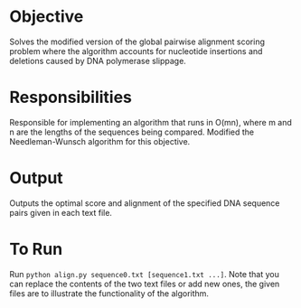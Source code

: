 # Objective
Solves the modified version of the global pairwise alignment scoring problem where the algorithm accounts for nucleotide insertions and deletions caused by DNA polymerase slippage.

# Responsibilities
Responsible for implementing an algorithm that runs in O(mn), where m and n are the lengths of the sequences being compared. Modified the Needleman-Wunsch algorithm for this objective.

# Output
Outputs the optimal score and alignment of the specified DNA sequence pairs given in each text file.

# To Run
Run ```python align.py sequence0.txt [sequence1.txt ...]```. Note that you can replace the contents of the two text files or add new ones, the given files are to illustrate the functionality of the algorithm. 
